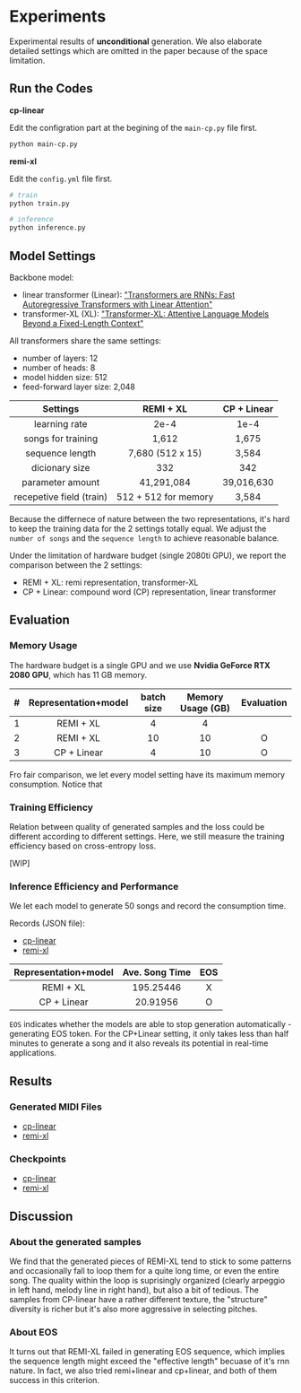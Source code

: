 # Experiments

Experimental results of **unconditional** generation. We also elaborate detailed settings which are omitted in the paper because of the space limitation.

## Run the Codes
**cp-linear**

Edit the configration part at the begining of the `main-cp.py` file first.

```bash 
python main-cp.py
```

**remi-xl**

Edit the `config.yml` file first.

```bash 
# train
python train.py

# inference
python inference.py
```


## Model Settings
Backbone model:
* linear transformer (Linear): ["Transformers are RNNs: Fast Autoregressive Transformers with Linear Attention"](https://arxiv.org/abs/2006.16236)
* transformer-XL (XL): ["Transformer-XL: Attentive Language Models Beyond a Fixed-Length Context"](https://arxiv.org/abs/1901.02860)


All transformers share the same settings:
* number of layers: 12 
* number of heads: 8
* model hidden size: 512
* feed-forward layer size: 2,048

| Settings                    |  REMI + XL             |    CP + Linear         |  
|:---------------------------:|:----------------------:|:----------------------:|
| learning rate               | 2e-4                   | 1e-4                   |
| songs for training          | 1,612                  | 1,675                  |
| sequence length             | 7,680 (512 x 15)       | 3,584                  |
| dicionary size              | 332                    | 342                    |
| parameter amount            | 41,291,084             | 39,016,630             |
| recepetive field (train)    | 512 + 512 for memory   | 3,584                  |

Because the differnece of nature between the two representations, it's hard to keep the training data for the 2 settings totally equal. We adjust the `number of songs` and the `sequence length` to achieve reasonable balance. 

Under the limitation of hardware budget (single 2080ti GPU), we report the comparison between the 2 settings:
* REMI + XL: remi representation, transformer-XL
* CP + Linear: compound word (CP) representation, linear transformer


## Evaluation
### Memory Usage
The hardware budget is a single GPU and we use **Nvidia GeForce RTX 2080 GPU**, which has 11 GB memory. 

| # |  Representation+model  |    batch size          |   Memory Usage (GB)    |  Evaluation |
|:-:|:----------------------:|:----------------------:|:----------------------:|:-----------:|
| 1 |  REMI + XL             |         4              |   4                    |             |
| 2 |  REMI + XL             |         10             |   10                   |      O      |
| 3 |  CP + Linear           |         4              |   10                   |      O      |

Fro fair comparison, we let every model setting have its maximum memory consumption.
Notice that 


### Training  Efficiency 
Relation between quality of generated samples and the loss could be different according to different settings. Here, we still measure the training efficiency based on cross-entropy loss. 

[WIP]


### Inference Efficiency and Performance
We let each model to generate 50 songs and record the consumption time.

Records (JSON file):
* [cp-linear](./cp-linear/runtime_stats.json)
* [remi-xl](./remi-xl/runtime_stats.json)

|  Representation+model  |    Ave. Song Time      |   EOS    |
|:----------------------:|:----------------------:|:--------:|
|  REMI + XL             |     195.25446          |    X     |
|  CP + Linear           |      20.91956          |    O     |

`EOS` indicates whether the models are able to stop generation automatically - generating EOS token. 
For the CP+Linear setting, it only takes less than half minutes to generate a song and it also reveals its potential in real-time applications.

## Results
### Generated MIDI Files
* [cp-linear](./cp-linear/gen_midis)
* [remi-xl](./remi-xl/gen_midis)


### Checkpoints
* [cp-linear](https://drive.google.com/drive/folders/114uore7LHjAsM4eKXG9TfVZL5S3YY7nZ?usp=sharing)
* [remi-xl](https://drive.google.com/drive/folders/1tCaWQisPp_bcXKH5J3Nxmv6kUzJXs6qw?usp=sharing)

## Discussion
### About the generated samples
We find that the generated pieces of REMI-XL tend to stick to some patterns and occasionally fall to loop them for a quite long time, or even the entire song. The quality within the loop is suprisingly organized (clearly arpeggio in left hand, melody line in right hand), but also a bit of tedious. The samples from CP-linear have a rather different texture, the "structure" diversity is richer but it's also more aggressive in selecting pitches.

### About EOS
It turns out that REMI-XL failed in generating EOS sequence, which implies the sequence length might exceed the "effective length" becuase of it's rnn nature. In fact, we also tried remi+linear and cp+linear, and both of them success in this criterion.
